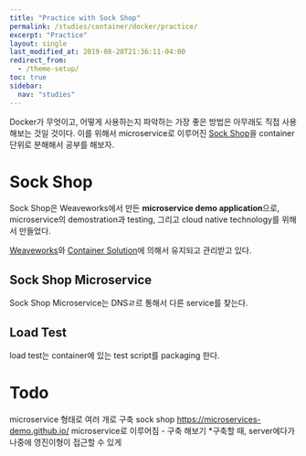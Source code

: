 ```yaml
---
title: "Practice with Sock Shop"
permalink: /studies/container/docker/practice/
excerpt: "Practice"
layout: single
last_modified_at: 2019-08-20T21:36:11-04:00
redirect_from:
  - /theme-setup/
toc: true
sidebar:
  nav: "studies"
---
```

Docker가 무엇이고, 어떻게 사용하는지 파악하는 가장 좋은 방법은 아무래도 직접 사용해보는 것일 것이다. 이를 위해서 microservice로 이루어진 [Sock Shop](https://microservices-demo.github.io/)을 container 단위로 분해해서 공부를 해보자.

# Sock Shop
Sock Shop은 Weaveworks에서 만든 **microservice demo application**으로, microservice의 demostration과 testing, 그리고 cloud native technology를 위해서 만들었다.

[Weaveworks](https://www.weave.works/)와 [Container Solution](https://www.container-solutions.com/)에 의해서 유지되고 관리받고 있다.

## Sock Shop Microservice
Sock Shop Microservice는 DNSㄹ르 통해서 다른 service를 찾는다.

## Load Test
load test는 container에 있는 test script를 packaging 한다.

# Todo
microservice 형태로 여러 개로 구축
sock shop
https://microservices-demo.github.io/
microservice로 이루어짐 - 구축 해보기
*구축할 때, server에다가
나중에 영진이형이 접근할 수 있게